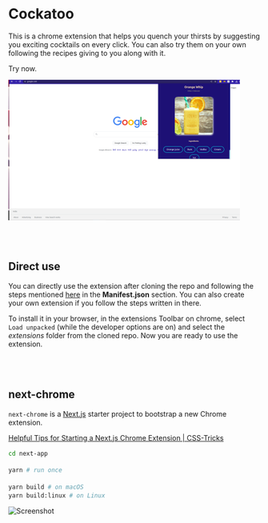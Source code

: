 # Cockatoo

This is a chrome extension that helps you quench your thirsts by suggesting you exciting cocktails on every click. You can also try them on your own following the recipes giving to you along with it. 

Try now.


![Screenshot](./ss.png)

<br>
<br>

## Direct use

You can directly use the extension after cloning the repo and following the steps mentioned [here](https://www.freecodecamp.org/news/building-chrome-extension/) in the **Manifest.json** section. You can also create your own extension if you follow the steps written in there.

To install it in your browser, in the extensions Toolbar on chrome, select `Load unpacked` (while the developer options are on) and select the *extensions* folder from the cloned repo. Now you are ready to use the extension.     
<br><br><br>

## next-chrome

`next-chrome` is a [Next.js](https://nextjs.org/) starter project to bootstrap a new Chrome extension.

[Helpful Tips for Starting a Next.js Chrome Extension | CSS-Tricks](https://css-tricks.com/nextjs-chrome-extension-starter/)

```sh
cd next-app

yarn # run once

yarn build # on macOS
yarn build:linux # on Linux
```

![Screenshot](./screenshot.png)
